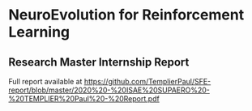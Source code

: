 # NeuroEvolution  for Reinforcement Learning
## Research Master Internship Report

Full report available at https://github.com/TemplierPaul/SFE-report/blob/master/2020%20-%20ISAE%20SUPAERO%20-%20TEMPLIER%20Paul%20-%20Report.pdf
